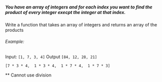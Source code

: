 ##### You have an array of integers and for each index you want to find the product of every integer execpt the integer at that index.

Write a function that takes an array of integers and returns an array of the products

###### Example:

Input: `[1, 7, 3, 4]`
Output `[84, 12, 28, 21]`

```
[7 * 3 * 4,  1 * 3 * 4,  1 * 7 * 4,  1 * 7 * 3]
```

\*\* Cannot use division
